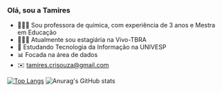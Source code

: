 ### Olá, sou a Tamires

- 👩🏽‍🏫 Sou professora de química, com experiência de 3 anos e Mestra em Educação
- 👩🏽‍💻 Atualmente sou estagiária na Vivo-TBRA
- 📘 Estudando Tecnologia da Informação na UNIVESP
- 📊 Focada na área de dados
- ✉️ tamires.crisouza@gmail.com
  
[![Top Langs](https://github-readme-stats.vercel.app/api/top-langs/?username=tamiresouza&show_icons=true&theme=dracula)](https://github.com/anuraghazra/github-readme-stats)
![Anurag's GitHub stats](https://github-readme-stats.vercel.app/api?username=tamiresouza&show_icons=true&theme=dracula)
